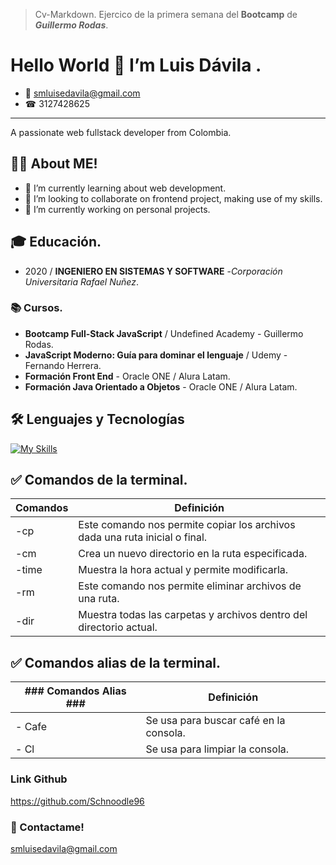 > Cv-Markdown.
> Ejercico de la primera semana del **Bootcamp** de ***Guillermo Rodas***.

# Hello World 👋 I’m Luis Dávila .

- 📧 smluisedavila@gmail.com
- ☎ 3127428625
----
<p aling="center">A passionate web fullstack developer from Colombia. </p>

## 👨‍💻 About ME!

- 🌱 I’m  currently learning about web development.
- 👯 I’m looking to collaborate on frontend project, making use of my skills.
- 🔭 I’m currently working on personal projects.

## 🎓 Educación.
- 2020 / **INGENIERO EN SISTEMAS Y SOFTWARE** -*Corporación Universitaria Rafael Nuñez*.


### 📚 Cursos.
- **Bootcamp Full-Stack JavaScript** / Undefined Academy - Guillermo Rodas.
- **JavaScript Moderno: Guía para dominar el lenguaje** / Udemy - Fernando Herrera.
- **Formación Front End** - Oracle ONE / Alura Latam.
- **Formación Java Orientado a Objetos** - Oracle ONE / Alura Latam.

## 🛠️ Lenguajes y Tecnologías
  
[![My Skills](https://skillicons.dev/icons?i=git,github,html,css,js,sass,bootstrap,react,nodejs,java,mysql)](https://skillicons.dev)


## ✅ Comandos de la terminal.

| Comandos | Definición |
|----------|----------|
| -cp   | Este comando nos permite copiar los archivos dada una ruta  inicial o final.  |
| -cm   | Crea un nuevo directorio en la ruta especificada.  | 
| -time | Muestra la hora actual y permite modificarla.   | 
| -rm   | Este comando nos permite eliminar archivos de una ruta.   | 
| -dir  | Muestra todas las carpetas y archivos dentro del directorio actual.  | 

## ✅ Comandos alias de la terminal.

| ### Comandos Alias ### | Definición |
|----------------|------------|
| - Cafe | Se usa para buscar café en la consola.  | 
| - Cl | Se usa para limpiar la consola.| 


### Link Github 

https://github.com/Schnoodle96


### 📩 Contactame!
[smluisedavila@gmail.com](mailto:smluisedavila@gmail.com)